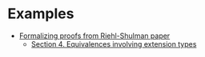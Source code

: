 # Examples

- [Formalizing proofs from Riehl-Shulman paper](./RS17.md)
  - [Section 4. Equivalences involving extension types](./RS17/section_4.md)
